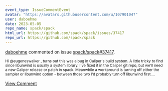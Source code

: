 ```yaml
---
event_type: IssueCommentEvent
avatar: "https://avatars.githubusercontent.com/u/10790104?"
user: daboehme
date: 2023-05-05
repo_name: spack/spack
html_url: https://github.com/spack/spack/issues/37417
repo_url: https://github.com/spack/spack
---
```


<a href='https://github.com/daboehme' target='_blank'>daboehme</a> commented on issue <a href='https://github.com/spack/spack/issues/37417' target='_blank'>spack/spack#37417</a>.

<small>Hi @eugeneswalker , turns out this was a bug in Caliper's build system. A little tricky to find since libunwind is usually a system library. I've fixed it in the Caliper git repo, but we'll need a new Caliper release or patch in spack. Meanwhile a workaround is turning off either the sampler or libunwind option - between those two I'd probably turn off libunwind first....</small>

<a href='https://github.com/spack/spack/issues/37417' target='_blank'>View Comment</a>